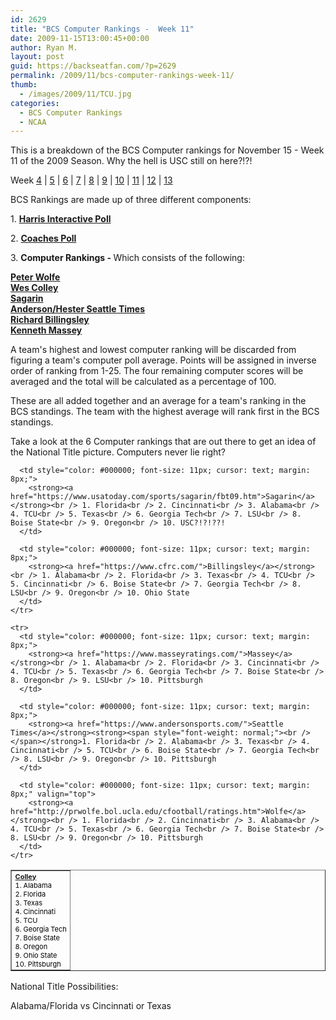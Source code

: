 ```yaml
---
id: 2629
title: "BCS Computer Rankings -  Week 11"
date: 2009-11-15T13:00:45+00:00
author: Ryan M.
layout: post
guid: https://backseatfan.com/?p=2629
permalink: /2009/11/bcs-computer-rankings-week-11/
thumb:
  - /images/2009/11/TCU.jpg
categories:
  - BCS Computer Rankings
  - NCAA
---
```


<div class="entry">
  <p>
    This is a breakdown of the BCS Computer rankings for November 15 - Week 11 of the 2009 Season. Why the hell is USC still on here?!?!
  </p>

  <p>
    Week <a href="https://backseatfan.com/index.php/2009/10/bcs-computer-rankings">4</a> | <a href="https://backseatfan.com/index.php/2009/10/bcs-computer-rankings-week-5/">5</a> | <a href="https://backseatfan.com/index.php/2009/10/bcs-computer-rankings-week-6/">6</a> | <a href="https://backseatfan.com/index.php/2009/10/bcs-computer-rankings-week-7/">7</a> | <a href="https://backseatfan.com/index.php/2009/10/bcs-computer-rankings-week-8">8</a> | <a href="https://backseatfan.com/index.php/2009/11/bcs-computer-rankings-week-9/ ">9</a> | <a href="https://backseatfan.com/index.php/2009/11/bcs-computer-rankings-week-10/">10</a> | <a href="https://backseatfan.com/index.php/2009/11/bcs-computer-rankings-week-10/">11</a> | <a href="https://backseatfan.com/index.php/2009/11/bcs-computer-rankings-week-12/">12</a> | <a href="https://backseatfan.com/index.php/2009/11/bcs-computer-rankings-week-13/">13</a>
  </p>

  <p>
    BCS Rankings are made up of three different components:
  </p>

  <p>
    1. <strong><a href="http://espn.go.com/college-football/rankings/_/poll/5">Harris Interactive Poll</a></strong>
  </p>

  <p>
    2. <strong><a href="http://espn.go.com/college-football/rankings/_/poll/2">Coaches Poll</a></strong>
  </p>

  <p>
    3. <strong>Computer Rankings - </strong>Which consists of the following:
  </p>

  <p>
    <strong><a href="http://prwolfe.bol.ucla.edu/cfootball/ratings.htm">Peter Wolfe</a></strong><br /> <a href="https://www.colleyrankings.com/"><strong>Wes Colley</strong></a><br /> <strong><a href="https://www.usatoday.com/sports/sagarin/fbt09.htm">Sagarin</a></strong><br /> <strong><a href="https://www.andersonsports.com/">Anderson/Hester Seattle Times</a></strong><br /> <strong><a href="https://www.cfrc.com/">Richard Billingsley</a></strong><br /> <strong><a href="https://www.masseyratings.com/">Kenneth Massey</a></strong>
  </p>

  <p>
    A team's highest and lowest computer ranking will be discarded from figuring a team's computer poll average. Points will be assigned in inverse order of ranking from 1-25. The four remaining computer scores will be averaged and the total will be calculated as a percentage of 100.
  </p>

  <p>
    These are all added together and an average for a team's ranking in the BCS standings. The team with the highest average will rank first in the BCS standings.
  </p>

  <p>
    Take a look at the 6 Computer rankings that are out there to get an idea of the National Title picture. Computers never lie right?
  </p>

  <table style="cursor: default;" border="1" cellspacing="0" cellpadding="4">
    <tr>
      <td style="color: #000000; font-size: 11px; cursor: text; margin: 8px;">
        <strong><a href="https://www.colleyrankings.com/">Colley</a></strong><br /> 1. Alabama<br /> 2. Florida<br /> 3. Texas<br /> 4. Cincinnati<br /> 5. TCU<br /> 6. Georgia Tech<br /> 7. Boise State<br /> 8. Oregon<br /> 9. Ohio State<br /> 10. Pittsburgh
      </td>

      <td style="color: #000000; font-size: 11px; cursor: text; margin: 8px;">
        <strong><a href="https://www.usatoday.com/sports/sagarin/fbt09.htm">Sagarin</a></strong><br /> 1. Florida<br /> 2. Cincinnati<br /> 3. Alabama<br /> 4. TCU<br /> 5. Texas<br /> 6. Georgia Tech<br /> 7. LSU<br /> 8. Boise State<br /> 9. Oregon<br /> 10. USC?!?!??!
      </td>

      <td style="color: #000000; font-size: 11px; cursor: text; margin: 8px;">
        <strong><a href="https://www.cfrc.com/">Billingsley</a></strong><br /> 1. Alabama<br /> 2. Florida<br /> 3. Texas<br /> 4. TCU<br /> 5. Cincinnati<br /> 6. Boise State<br /> 7. Georgia Tech<br /> 8. LSU<br /> 9. Oregon<br /> 10. Ohio State
      </td>
    </tr>

    <tr>
      <td style="color: #000000; font-size: 11px; cursor: text; margin: 8px;">
        <strong><a href="https://www.masseyratings.com/">Massey</a></strong><br /> 1. Alabama<br /> 2. Florida<br /> 3. Cincinnati<br /> 4. TCU<br /> 5. Texas<br /> 6. Georgia Tech<br /> 7. Boise State<br /> 8. Oregon<br /> 9. LSU<br /> 10. Pittsburgh
      </td>

      <td style="color: #000000; font-size: 11px; cursor: text; margin: 8px;">
        <strong><a href="https://www.andersonsports.com/">Seattle Times</a></strong><strong><span style="font-weight: normal;"><br /> </span></strong>1. Florida<br /> 2. Alabama<br /> 3. Texas<br /> 4. Cincinnati<br /> 5. TCU<br /> 6. Boise State<br /> 7. Georgia Tech<br /> 8. LSU<br /> 9. Oregon<br /> 10. Pittsburgh
      </td>

      <td style="color: #000000; font-size: 11px; cursor: text; margin: 8px;" valign="top">
        <strong><a href="http://prwolfe.bol.ucla.edu/cfootball/ratings.htm">Wolfe</a></strong><br /> 1. Florida<br /> 2. Cincinnati<br /> 3. Alabama<br /> 4. TCU<br /> 5. Texas<br /> 6. Georgia Tech<br /> 7. Boise State<br /> 8. LSU<br /> 9. Oregon<br /> 10. Pittsburgh
      </td>
    </tr>
  </table>

  <p>
    National Title Possibilities:
  </p>

  <p>
    Alabama/Florida vs Cincinnati or Texas
  </p>
</div>
